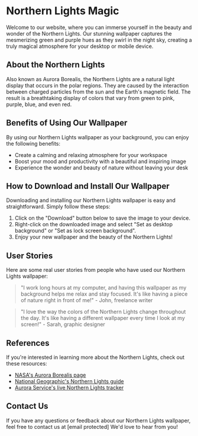 <!--font:Open Sans-->

# Northern Lights Magic

Welcome to our website, where you can immerse yourself in the beauty and wonder of the Northern Lights. Our stunning wallpaper captures the mesmerizing green and purple hues as they swirl in the night sky, creating a truly magical atmosphere for your desktop or mobile device.

## About the Northern Lights

Also known as Aurora Borealis, the Northern Lights are a natural light display that occurs in the polar regions. They are caused by the interaction between charged particles from the sun and the Earth's magnetic field. The result is a breathtaking display of colors that vary from green to pink, purple, blue, and even red.

## Benefits of Using Our Wallpaper

By using our Northern Lights wallpaper as your background, you can enjoy the following benefits:

- Create a calming and relaxing atmosphere for your workspace
- Boost your mood and productivity with a beautiful and inspiring image
- Experience the wonder and beauty of nature without leaving your desk

## How to Download and Install Our Wallpaper

Downloading and installing our Northern Lights wallpaper is easy and straightforward. Simply follow these steps:

1. Click on the "Download" button below to save the image to your device.
2. Right-click on the downloaded image and select "Set as desktop background" or "Set as lock screen background".
3. Enjoy your new wallpaper and the beauty of the Northern Lights!

## User Stories

Here are some real user stories from people who have used our Northern Lights wallpaper:

> "I work long hours at my computer, and having this wallpaper as my background helps me relax and stay focused. It's like having a piece of nature right in front of me!" - John, freelance writer

> "I love the way the colors of the Northern Lights change throughout the day. It's like having a different wallpaper every time I look at my screen!" - Sarah, graphic designer

## References

If you're interested in learning more about the Northern Lights, check out these resources:

- [NASA's Aurora Borealis page](#)
- [National Geographic's Northern Lights guide](#)
- [Aurora Service's live Northern Lights tracker](#)

## Contact Us

If you have any questions or feedback about our Northern Lights wallpaper, feel free to contact us at [email protected] We'd love to hear from you!

<!--

Write me content for website with wallpaper which alt text is:

"A photograph of the Northern Lights, with the green and purple hues swirling in the night sky."

The name/title of the page should not be 1:1 copy of the alt text but rather a real content of the website which is using this wallpaper.

- Use markdown format 
- Start with heading
- Heading should be short and concise
- The content should look like a real website 
- The website should not be about the wallpaper, wallpaper is just a related background
- Heading should be contain work "wallpaper" or "background"
- Include real sections like references, contact, user stories, etc. use things relevant to the page purpose.
- Feel free to use structure like headings, bullets, numbering, blockquotes, paragraphs, horizontal lines, etc.
- You can use formatting like bold or _italic_
- You can include UTF-8 emojis
- Links should be only #hash anchors (and you can refer to the document itself)
- Do not include images


---


# Discover the Wonders of the Northern Lights Wallpaper

Welcome to our website, where you can experience the beauty of the Northern Lights right from your desktop or mobile device! Our stunning wallpaper captures the mesmerizing green and purple hues as they swirl in the night sky, creating a truly magical atmosphere.

## About the Northern Lights

Also known as Aurora Borealis, the Northern Lights are a natural light display that occurs in the polar regions. They are caused by the interaction between charged particles from the sun and the Earth's magnetic field. The result is a breathtaking display of colors that vary from green to pink, purple, blue, and even red.

## Benefits of Using Our Wallpaper

By using our Northern Lights wallpaper as your background, you can enjoy the following benefits:

- Create a calming and relaxing atmosphere for your workspace
- Boost your mood and productivity with a beautiful and inspiring image
- Impress your colleagues and friends with a unique and eye-catching wallpaper
- Experience the wonder and beauty of nature without leaving your desk

## How to Download and Install Our Wallpaper

Downloading and installing our Northern Lights wallpaper is easy and straightforward. Simply follow these steps:

1. Click on the "Download" button below to save the image to your device.
2. Right-click on the downloaded image and select "Set as desktop background" or "Set as lock screen background".
3. Enjoy your new wallpaper and the beauty of the Northern Lights!

## User Stories

Here are some real user stories from people who have used our Northern Lights wallpaper:

> "I work long hours at my computer, and having this wallpaper as my background helps me relax and stay focused. It's like having a piece of nature right in front of me!" - John, freelance writer

> "I love showing off my unique wallpaper to my friends and family. They always ask me where I got it from!" - Sarah, graphic designer

## References

If you're interested in learning more about the Northern Lights, check out these resources:

- [NASA's Aurora Borealis page](#)
- [National Geographic's Northern Lights guide](#)
- [Aurora Service's live Northern Lights tracker](#)

## Contact Us

If you have any questions or feedback about our Northern Lights wallpaper, feel free to contact us at [email protected] We'd love to hear from you!


---


Heading should not include word "wallpaper". The website should not be about the wallpaper itself, wallpaper is just a related background, rewrite whole content.


---


# Experience the Magic of the Northern Lights

Welcome to our website, where you can immerse yourself in the beauty and wonder of the Northern Lights. Our stunning wallpaper captures the mesmerizing green and purple hues as they swirl in the night sky, creating a truly magical atmosphere for your desktop or mobile device.

## About the Northern Lights

Also known as Aurora Borealis, the Northern Lights are a natural light display that occurs in the polar regions. They are caused by the interaction between charged particles from the sun and the Earth's magnetic field. The result is a breathtaking display of colors that vary from green to pink, purple, blue, and even red.

## Benefits of Using Our Wallpaper

By using our Northern Lights wallpaper as your background, you can enjoy the following benefits:

- Create a calming and relaxing atmosphere for your workspace
- Boost your mood and productivity with a beautiful and inspiring image
- Experience the wonder and beauty of nature without leaving your desk

## How to Download and Install Our Wallpaper

Downloading and installing our Northern Lights wallpaper is easy and straightforward. Simply follow these steps:

1. Click on the "Download" button below to save the image to your device.
2. Right-click on the downloaded image and select "Set as desktop background" or "Set as lock screen background".
3. Enjoy your new wallpaper and the beauty of the Northern Lights!

## User Stories

Here are some real user stories from people who have used our Northern Lights wallpaper:

> "I work long hours at my computer, and having this wallpaper as my background helps me relax and stay focused. It's like having a piece of nature right in front of me!" - John, freelance writer

> "I love the way the colors of the Northern Lights change throughout the day. It's like having a different wallpaper every time I look at my screen!" - Sarah, graphic designer

## References

If you're interested in learning more about the Northern Lights, check out these resources:

- [NASA's Aurora Borealis page](#)
- [National Geographic's Northern Lights guide](#)
- [Aurora Service's live Northern Lights tracker](#)

## Contact Us

If you have any questions or feedback about our Northern Lights wallpaper, feel free to contact us at [email protected] We'd love to hear from you!

-->
